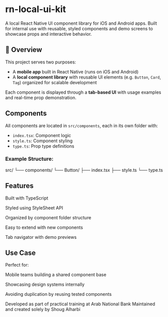 # rn-local-ui-kit

A local React Native UI component library for iOS and Android apps. Built for internal use with reusable, styled components and demo screens to showcase props and interactive behavior.

## 📱 Overview

This project serves two purposes:
- A **mobile app** built in React Native (runs on iOS and Android)
- A **local component library** with reusable UI elements (e.g. `Button`, `Card`, `Tag`) organized for scalable development

Each component is displayed through a **tab-based UI** with usage examples and real-time prop demonstration.

## Components

All components are located in `src/components`, each in its own folder with:
- `index.tsx`: Component logic
- `style.ts`: Component styling
- `type.ts`: Prop type definitions

### Example Structure:
src/
└── components/
  └── Button/
    ├── index.tsx
    ├── style.ts
    └── type.ts

## Features
Built with TypeScript

Styled using StyleSheet API

Organized by component folder structure

Easy to extend with new components

Tab navigator with demo previews

##  Use Case
Perfect for:

Mobile teams building a shared component base

Showcasing design systems internally

Avoiding duplication by reusing tested components

Developed as part of practical training at Arab National Bank
Maintained and created solely by Shoug Alharbi


